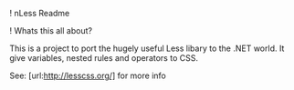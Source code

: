 ! nLess Readme

! Whats this all about?

This is a project to port the hugely useful Less libary to the .NET world. 
It give variables, nested rules and operators to CSS. 

See: [url:http://lesscss.org/] for more info
